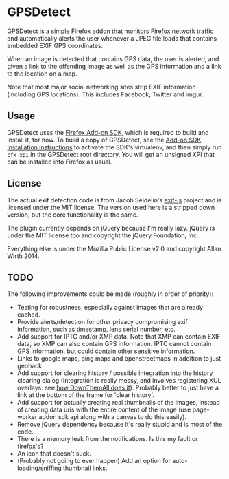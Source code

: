 # GPSDetect
GPSDetect is a simple Firefox addon that monitors Firefox network traffic and
automatically alerts the user whenever a JPEG file loads that contains
embedded EXIF GPS coordinates.

When an image is detected that contains GPS data, the user is alerted, and
given a link to the offending image as well as the GPS information and a link
to the location on a map.

Note that most major social networking sites strip EXIF information (including
GPS locations). This includes Facebook, Twitter and imgur.

## Usage
GPSDetect uses the [Firefox Add-on SDK][1], which is required to build and
install it, for now. To build a copy of GPSDetect, see the
[Add-on SDK installation instructions][2] to activate the SDK's
virtualenv, and then simply run `cfx xpi` in the GPSDetect root directory.
You will get an unsigned XPI that can be installed into Firefox as usual.

## License
The actual exif detection code is from Jacob Seidelin's [exif-js] project and
is licensed under the MIT license. The version used here is a stripped down
version, but the core functionality is the same.

The plugin currently depends on jQuery because I'm really lazy. jQuery is under
the MIT license too and copyright the jQuery Foundation, Inc.

Everything else is under the Mozilla Public License v2.0 and copyright
Allan Wirth 2014.

## TODO
The following improvements could be made (roughly in order of priority):

- Testing for robustness, especially against images that are already cached.
- Provide alerts/detection for other privacy compromising exif information,
  such as timestamp, lens serial number, etc.
- Add support for IPTC and/or XMP data. Note that XMP can contain EXIF data,
  so XMP can also contain GPS information. IPTC cannot contain GPS information,
  but could contain other sensitive information.
- Links to google maps, bing maps and openstreetmaps in addition to just
  geohack.
- Add support for clearing history / possible integration into the history
  clearing dialog (Integration is really messy, and involves registering XUL
  overlays: see [how DownThemAll does it][dta-sanatize]). Probably better to
  just have a link at the bottom of the frame for 'clear history'.
- Add support for actually creating real thumbnails of the images, instead of
  creating data uris with the entire content of the image (use page-worker
  addon sdk api along with a canvas to do this easily).
- Remove jQuery dependency because it's really stupid and is most of the code.
- There is a memory leak from the notifications. Is this my fault or firefox's?
- An icon that doesn't suck.
- (Probably not going to ever happen) Add an option for auto-loading/sniffing
  thumbnail links.

[1]: https://developer.mozilla.org/en-US/Add-ons/SDK
[2]: https://developer.mozilla.org/en-US/Add-ons/SDK/Tutorials/Installation
[exif-js]: https://github.com/jseidelin/exif-js
[dta-sanatize]: https://github.com/downthemall/downthemall-mirror/blob/c8fd56c464b2af6b8dc7ddee1f9bbe6e9f6e8382/modules/main.js#L513